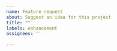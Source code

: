 ```yaml
---
name: Feature request
about: Suggest an idea for this project
title: ""
labels: enhancement
assignees: ''

---
```



